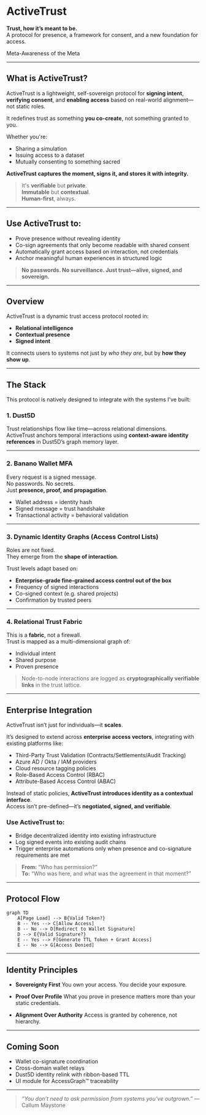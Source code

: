 # ActiveTrust

**Trust, how it’s meant to be.**  
A protocol for presence, a framework for consent, and a new foundation for access.

Meta-Awareness of the Meta

---

## What is ActiveTrust?

ActiveTrust is a lightweight, self-sovereign protocol for **signing intent**, **verifying consent**, and **enabling access** based on real-world alignment—not static roles.

It redefines trust as something **you co-create**, not something granted to you.

Whether you're:
- Sharing a simulation  
- Issuing access to a dataset  
- Mutually consenting to something sacred  

**ActiveTrust captures the moment, signs it, and stores it with integrity.**

> It's **verifiable** but **private**.  
> **Immutable** but **contextual**.  
> **Human-first**, always.

---

## Use ActiveTrust to:
- Prove presence without revealing identity  
- Co-sign agreements that only become readable with shared consent  
- Automatically grant access based on interaction, not credentials  
- Anchor meaningful human experiences in structured logic

> **No passwords. No surveillance. Just trust—alive, signed, and sovereign.**

---

## Overview

ActiveTrust is a dynamic trust access protocol rooted in:
- **Relational intelligence**
- **Contextual presence**
- **Signed intent**

It connects users to systems not just by *who they are*, but by **how they show up**.

---

## The Stack

This protocol is natively designed to integrate with the systems I've built:

### 1. Dust5D  
Trust relationships flow like time—across relational dimensions.  
ActiveTrust anchors temporal interactions using **context-aware identity references** in Dust5D’s graph memory layer.

---

### 2. Banano Wallet MFA  
Every request is a signed message.  
No passwords. No secrets.  
Just **presence, proof, and propagation**.

- Wallet address = identity hash  
- Signed message = trust handshake  
- Transactional activity = behavioral validation

---

### 3. Dynamic Identity Graphs (Access Control Lists)  
Roles are not fixed.  
They emerge from the **shape of interaction**.

Trust levels adapt based on:
- **Enterprise-grade fine-grained access control out of the box**
- Frequency of signed interactions  
- Co-signed context (e.g. shared projects)  
- Confirmation by trusted peers  

---

### 4. Relational Trust Fabric  
This is a **fabric**, not a firewall.  
Trust is mapped as a multi-dimensional graph of:
- Individual intent  
- Shared purpose  
- Proven presence  

> Node-to-node interactions are logged as **cryptographically verifiable links** in the trust lattice.

---

## Enterprise Integration

ActiveTrust isn’t just for individuals—it **scales**.

It’s designed to extend across **enterprise access vectors**, integrating with existing platforms like:
- Third-Party Trust Validation (Contracts/Settlements/Audit Tracking)
- Azure AD / Okta / IAM providers  
- Cloud resource tagging policies  
- Role-Based Access Control (RBAC)  
- Attribute-Based Access Control (ABAC)

Instead of static policies, **ActiveTrust introduces identity as a contextual interface**.  
Access isn’t pre-defined—it’s **negotiated, signed, and verifiable**.

### Use ActiveTrust to:
- Bridge decentralized identity into existing infrastructure  
- Log signed events into existing audit chains  
- Trigger enterprise automations only when presence and co-signature requirements are met  

> **From:** “Who has permission?”  
> **To:** “Who was here, and what was the agreement in that moment?”

---

## Protocol Flow

```mermaid
graph TD
    A[Page Load] --> B{Valid Token?}
    B -- Yes --> C[Allow Access]
    B -- No --> D[Redirect to Wallet Signature]
    D --> E{Valid Signature?}
    E -- Yes --> F[Generate TTL Token + Grant Access]
    E -- No --> G[Access Denied]
````

---

## Identity Principles

* **Sovereignty First**
  You own your access. You decide your exposure.

* **Proof Over Profile**
  What you prove in presence matters more than your static credentials.

* **Alignment Over Authority**
  Access is granted by coherence, not hierarchy.

---

## Coming Soon

* Wallet co-signature coordination
* Cross-domain wallet relays
* Dust5D identity relink with ribbon-based TTL
* UI module for AccessGraph™ traceability

---

> *“You don’t need to ask permission from systems you’ve outgrown.”*
> — Callum Maystone
